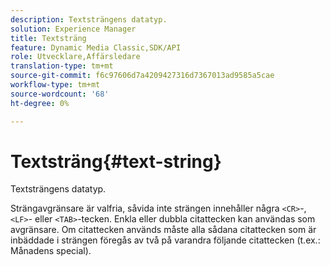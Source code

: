 ```yaml
---
description: Textsträngens datatyp.
solution: Experience Manager
title: Textsträng
feature: Dynamic Media Classic,SDK/API
role: Utvecklare,Affärsledare
translation-type: tm+mt
source-git-commit: f6c97606d7a4209427316d7367013ad9585a5cae
workflow-type: tm+mt
source-wordcount: '68'
ht-degree: 0%

---
```



# Textsträng{#text-string}

Textsträngens datatyp.

Strängavgränsare är valfria, såvida inte strängen innehåller några `<CR>`-, `<LF>`- eller `<TAB>`-tecken. Enkla eller dubbla citattecken kan användas som avgränsare. Om citattecken används måste alla sådana citattecken som är inbäddade i strängen föregås av två på varandra följande citattecken (t.ex.: Månadens special).